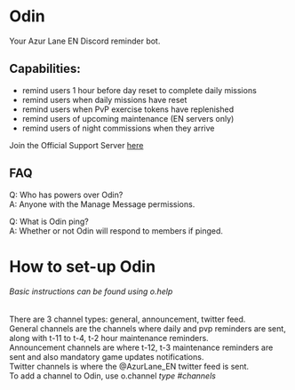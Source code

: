 # Odin
Your Azur Lane EN Discord reminder bot.

## Capabilities:
* remind users 1 hour before day reset to complete daily missions
* remind users when daily missions have reset
* remind users when PvP exercise tokens have replenished
* remind users of upcoming maintenance (EN servers only)
* remind users of night commissions when they arrive

Join the Official Support Server [here](https://discord.gg/SGtY8am)

## FAQ
Q: Who has powers over Odin?  <br />
A: Anyone with the Manage Message permissions.  <br />

Q: What is Odin ping?  <br />
A: Whether or not Odin will respond to members if pinged.  <br />


# How to set-up Odin
###### Basic instructions can be found using o.help
There are 3 channel types: general, announcement, twitter feed.  <br />
General channels are the channels where daily and pvp reminders are sent, along with t-11 to t-4, t-2 hour maintenance reminders.  <br />
Announcement channels are where t-12, t-3 maintenance reminders are sent and also mandatory game updates notifications.  <br />
Twitter channels is where the @AzurLane_EN twitter feed is sent.  <br />
To add a channel to Odin, use o.channel *type* *#channels*
